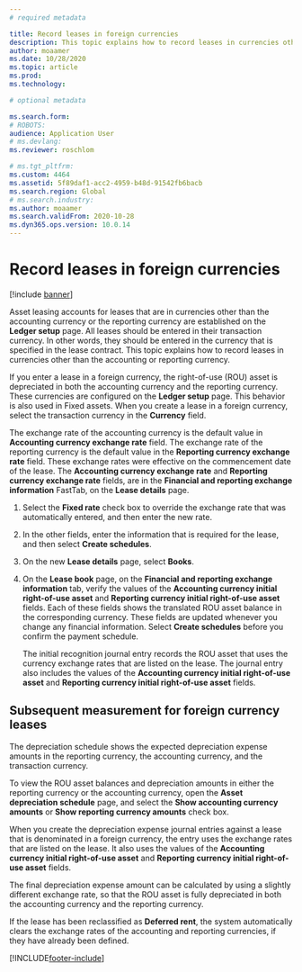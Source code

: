 ```yaml
---
# required metadata

title: Record leases in foreign currencies
description: This topic explains how to record leases in currencies other than the accounting or reporting currency.
author: moaamer
ms.date: 10/28/2020
ms.topic: article
ms.prod: 
ms.technology: 

# optional metadata

ms.search.form: 
# ROBOTS: 
audience: Application User
# ms.devlang: 
ms.reviewer: roschlom

# ms.tgt_pltfrm: 
ms.custom: 4464
ms.assetid: 5f89daf1-acc2-4959-b48d-91542fb6bacb
ms.search.region: Global
# ms.search.industry: 
ms.author: moaamer
ms.search.validFrom: 2020-10-28
ms.dyn365.ops.version: 10.0.14
---
```


# Record leases in foreign currencies

[!include [banner](../includes/banner.md)]

Asset leasing accounts for leases that are in currencies other than the accounting currency or the reporting currency are established on the **Ledger setup** page. All leases should be entered in their transaction currency. In other words, they should be entered in the currency that is specified in the lease contract. This topic explains how to record leases in currencies other than the accounting or reporting currency.

If you enter a lease in a foreign currency, the right-of-use (ROU) asset is depreciated in both the accounting currency and the reporting currency. These currencies are configured on the **Ledger setup** page. This behavior is also used in Fixed assets. When you create a lease in a foreign currency, select the transaction currency in the **Currency** field.

The exchange rate of the accounting currency is the default value in **Accounting currency exchange rate** field. The exchange rate of the reporting currency is the default value in the **Reporting currency exchange rate** field. These exchange rates were effective on the commencement date of the lease. The **Accounting currency exchange rate** and **Reporting currency exchange rate** fields, are in the **Financial and reporting exchange information** FastTab, on the **Lease details** page.

1. Select the **Fixed rate** check box to override the exchange rate that was automatically entered, and then enter the new rate.
2. In the other fields, enter the information that is required for the lease, and then select **Create schedules**.
3. On the new **Lease details** page, select **Books**.
4. On the **Lease book** page, on the **Financial and reporting exchange information** tab, verify the values of the **Accounting currency initial right-of-use asset** and **Reporting currency initial right-of-use asset** fields. Each of these fields shows the translated ROU asset balance in the corresponding currency. These fields are updated whenever you change any financial information. Select **Create schedules** before you confirm the payment schedule.

    The initial recognition journal entry records the ROU asset that uses the currency exchange rates that are listed on the lease. The journal entry also includes the values of the **Accounting currency initial right-of-use asset** and **Reporting currency initial right-of-use asset** fields.

## Subsequent measurement for foreign currency leases

The depreciation schedule shows the expected depreciation expense amounts in the reporting currency, the accounting currency, and the transaction currency.

To view the ROU asset balances and depreciation amounts in either the reporting currency or the accounting currency, open the **Asset depreciation schedule** page, and select the **Show accounting currency amounts** or **Show reporting currency amounts** check box.

When you create the depreciation expense journal entries against a lease that is denominated in a foreign currency, the entry uses the exchange rates that are listed on the lease. It also uses the values of the **Accounting currency initial right-of-use asset** and **Reporting currency initial right-of-use asset** fields.

The final depreciation expense amount can be calculated by using a slightly different exchange rate, so that the ROU asset is fully depreciated in both the accounting currency and the reporting currency.

If the lease has been reclassified as **Deferred rent**, the system automatically clears the exchange rates of the accounting and reporting currencies, if they have already been defined.


[!INCLUDE[footer-include](../../includes/footer-banner.md)]